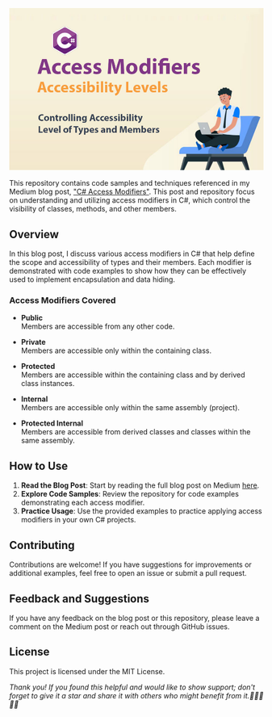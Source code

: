 ![C# Access Modifiers](/cover.jpg "C# Access Modifiers")

This repository contains code samples and techniques referenced in my Medium blog post, ["C# Access Modifiers"](https://medium.com/c-sharp-programming/c-access-modifiers-9a65a5cd9133). This post and repository focus on understanding and utilizing access modifiers in C#, which control the visibility of classes, methods, and other members.

## Overview
In this blog post, I discuss various access modifiers in C# that help define the scope and accessibility of types and their members. Each modifier is demonstrated with code examples to show how they can be effectively used to implement encapsulation and data hiding.

### Access Modifiers Covered

- **Public**  
  Members are accessible from any other code.

- **Private**  
  Members are accessible only within the containing class.

- **Protected**  
  Members are accessible within the containing class and by derived class instances.

- **Internal**  
  Members are accessible only within the same assembly (project).

- **Protected Internal**  
  Members are accessible from derived classes and classes within the same assembly.
## How to Use
1. **Read the Blog Post**: Start by reading the full blog post on Medium [here]([https://medium.com/dev-genius/c-code-refactoring-techniques-from-chaos-to-clarity-b633648ac316](https://medium.com/c-sharp-programming/c-access-modifiers-9a65a5cd9133)).
2. **Explore Code Samples**: Review the repository for code examples demonstrating each access modifier.
3. **Practice Usage**: Use the provided examples to practice applying access modifiers in your own C# projects.

## Contributing
Contributions are welcome! If you have suggestions for improvements or additional examples, feel free to open an issue or submit a pull request.

## Feedback and Suggestions
If you have any feedback on the blog post or this repository, please leave a comment on the Medium post or reach out through GitHub issues.

## License
This project is licensed under the MIT License.

*Thank you!*
*If you found this helpful and would like to show support; don't forget to give it a star and share it with others who might benefit from it.👏👏👏👏👏*
